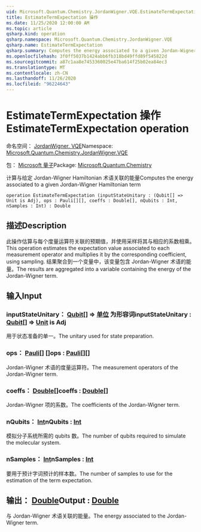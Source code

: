 ```yaml
---
uid: Microsoft.Quantum.Chemistry.JordanWigner.VQE.EstimateTermExpectation
title: EstimateTermExpectation 操作
ms.date: 11/25/2020 12:00:00 AM
ms.topic: article
qsharp.kind: operation
qsharp.namespace: Microsoft.Quantum.Chemistry.JordanWigner.VQE
qsharp.name: EstimateTermExpectation
qsharp.summary: Computes the energy associated to a given Jordan-Wigner Hamiltonian term
ms.openlocfilehash: 3f0ff5037b1424abb6fb318bd49ffd89f545822d
ms.sourcegitcommit: a87c1aa8e7453360025e47ba614f25b02ea84ec3
ms.translationtype: MT
ms.contentlocale: zh-CN
ms.lasthandoff: 11/26/2020
ms.locfileid: "96224643"
---
```

# <a name="estimatetermexpectation-operation"></a><span data-ttu-id="bab8f-102">EstimateTermExpectation 操作</span><span class="sxs-lookup"><span data-stu-id="bab8f-102">EstimateTermExpectation operation</span></span>

<span data-ttu-id="bab8f-103">命名空间： [JordanWigner. VQE](xref:Microsoft.Quantum.Chemistry.JordanWigner.VQE)</span><span class="sxs-lookup"><span data-stu-id="bab8f-103">Namespace: [Microsoft.Quantum.Chemistry.JordanWigner.VQE](xref:Microsoft.Quantum.Chemistry.JordanWigner.VQE)</span></span>

<span data-ttu-id="bab8f-104">包： [Microsoft 量子](https://nuget.org/packages/Microsoft.Quantum.Chemistry)</span><span class="sxs-lookup"><span data-stu-id="bab8f-104">Package: [Microsoft.Quantum.Chemistry](https://nuget.org/packages/Microsoft.Quantum.Chemistry)</span></span>


<span data-ttu-id="bab8f-105">计算与给定 Jordan-Wigner Hamiltonian 术语关联的能量</span><span class="sxs-lookup"><span data-stu-id="bab8f-105">Computes the energy associated to a given Jordan-Wigner Hamiltonian term</span></span>

```qsharp
operation EstimateTermExpectation (inputStateUnitary : (Qubit[] => Unit is Adj), ops : Pauli[][], coeffs : Double[], nQubits : Int, nSamples : Int) : Double
```


## <a name="description"></a><span data-ttu-id="bab8f-106">描述</span><span class="sxs-lookup"><span data-stu-id="bab8f-106">Description</span></span>

<span data-ttu-id="bab8f-107">此操作估算与每个度量运算符关联的预期值，并使用采样将其与相应的系数相乘。</span><span class="sxs-lookup"><span data-stu-id="bab8f-107">This operation estimates the expectation value associated to each measurement operator and multiplies it by the corresponding coefficient, using sampling.</span></span>
<span data-ttu-id="bab8f-108">结果聚合到一个变量中，该变量包含 Jordan-Wigner 术语的能量。</span><span class="sxs-lookup"><span data-stu-id="bab8f-108">The results are aggregated into a variable containing the energy of the Jordan-Wigner term.</span></span>

## <a name="input"></a><span data-ttu-id="bab8f-109">输入</span><span class="sxs-lookup"><span data-stu-id="bab8f-109">Input</span></span>

### <a name="inputstateunitary--qubit--unit--is-adj"></a><span data-ttu-id="bab8f-110">inputStateUnitary： [Qubit](xref:microsoft.quantum.lang-ref.qubit)[] => [单位](xref:microsoft.quantum.lang-ref.unit)  为形容词</span><span class="sxs-lookup"><span data-stu-id="bab8f-110">inputStateUnitary : [Qubit](xref:microsoft.quantum.lang-ref.qubit)[] => [Unit](xref:microsoft.quantum.lang-ref.unit)  is Adj</span></span>

<span data-ttu-id="bab8f-111">用于状态准备的单一。</span><span class="sxs-lookup"><span data-stu-id="bab8f-111">The unitary used for state preparation.</span></span>


### <a name="ops--pauli"></a><span data-ttu-id="bab8f-112">ops： [Pauli](xref:microsoft.quantum.lang-ref.pauli)[] []</span><span class="sxs-lookup"><span data-stu-id="bab8f-112">ops : [Pauli](xref:microsoft.quantum.lang-ref.pauli)[][]</span></span>

<span data-ttu-id="bab8f-113">Jordan-Wigner 术语的度量运算符。</span><span class="sxs-lookup"><span data-stu-id="bab8f-113">The measurement operators of the Jordan-Wigner term.</span></span>


### <a name="coeffs--double"></a><span data-ttu-id="bab8f-114">coeffs： [Double](xref:microsoft.quantum.lang-ref.double)[]</span><span class="sxs-lookup"><span data-stu-id="bab8f-114">coeffs : [Double](xref:microsoft.quantum.lang-ref.double)[]</span></span>

<span data-ttu-id="bab8f-115">Jordan-Wigner 项的系数。</span><span class="sxs-lookup"><span data-stu-id="bab8f-115">The coefficients of the Jordan-Wigner term.</span></span>


### <a name="nqubits--int"></a><span data-ttu-id="bab8f-116">nQubits： [Int](xref:microsoft.quantum.lang-ref.int)</span><span class="sxs-lookup"><span data-stu-id="bab8f-116">nQubits : [Int](xref:microsoft.quantum.lang-ref.int)</span></span>

<span data-ttu-id="bab8f-117">模拟分子系统所需的 qubits 数。</span><span class="sxs-lookup"><span data-stu-id="bab8f-117">The number of qubits required to simulate the molecular system.</span></span>


### <a name="nsamples--int"></a><span data-ttu-id="bab8f-118">nSamples： [Int](xref:microsoft.quantum.lang-ref.int)</span><span class="sxs-lookup"><span data-stu-id="bab8f-118">nSamples : [Int](xref:microsoft.quantum.lang-ref.int)</span></span>

<span data-ttu-id="bab8f-119">要用于预计字词预计的样本数。</span><span class="sxs-lookup"><span data-stu-id="bab8f-119">The number of samples to use for the estimation of the term expectation.</span></span>



## <a name="output--double"></a><span data-ttu-id="bab8f-120">输出： [Double](xref:microsoft.quantum.lang-ref.double)</span><span class="sxs-lookup"><span data-stu-id="bab8f-120">Output : [Double](xref:microsoft.quantum.lang-ref.double)</span></span>

<span data-ttu-id="bab8f-121">与 Jordan-Wigner 术语关联的能量。</span><span class="sxs-lookup"><span data-stu-id="bab8f-121">The energy associated to the Jordan-Wigner term.</span></span>
